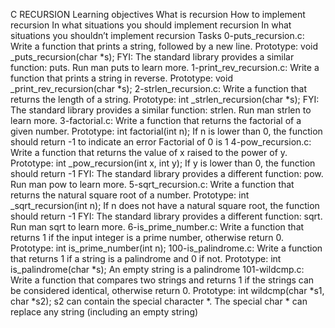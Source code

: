 C
RECURSION
Learning objectives
What is recursion
How to implement recursion
In what situations you should implement recursion
In what situations you shouldn’t implement recursion
Tasks
0-puts_recursion.c: Write a function that prints a string, followed by a new line.
Prototype: void _puts_recursion(char *s);
FYI: The standard library provides a similar function: puts. Run man puts to learn more.
1-print_rev_recursion.c: Write a function that prints a string in reverse.
Prototype: void _print_rev_recursion(char *s);
2-strlen_recursion.c: Write a function that returns the length of a string.
Prototype: int _strlen_recursion(char *s);
FYI: The standard library provides a similar function: strlen. Run man strlen to learn more.
3-factorial.c: Write a function that returns the factorial of a given number.
Prototype: int factorial(int n);
If n is lower than 0, the function should return -1 to indicate an error
Factorial of 0 is 1
4-pow_recursion.c: Write a function that returns the value of x raised to the power of y.
Prototype: int _pow_recursion(int x, int y);
If y is lower than 0, the function should return -1
FYI: The standard library provides a different function: pow. Run man pow to learn more.
5-sqrt_recursion.c: Write a function that returns the natural square root of a number.
Prototype: int _sqrt_recursion(int n);
If n does not have a natural square root, the function should return -1
FYI: The standard library provides a different function: sqrt. Run man sqrt to learn more.
6-is_prime_number.c: Write a function that returns 1 if the input integer is a prime number, otherwise return 0.
Prototype: int is_prime_number(int n);
100-is_palindrome.c: Write a function that returns 1 if a string is a palindrome and 0 if not.
Prototype: int is_palindrome(char *s);
An empty string is a palindrome
101-wildcmp.c: Write a function that compares two strings and returns 1 if the strings can be considered identical, otherwise return 0.
Prototype: int wildcmp(char *s1, char *s2);
s2 can contain the special character *.
The special char * can replace any string (including an empty string)
